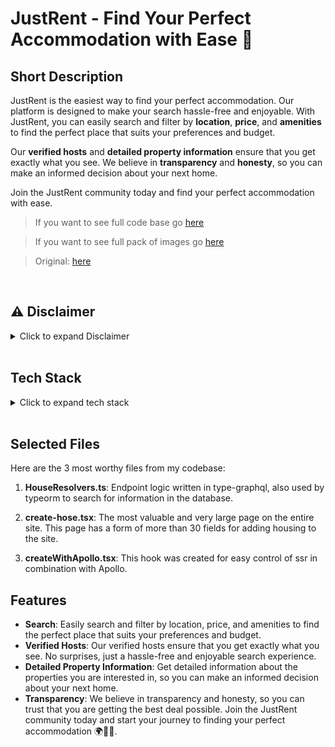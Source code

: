 # JustRent - Find Your Perfect Accommodation with Ease 🏡

## Short Description

JustRent is the easiest way to find your perfect accommodation. Our platform is designed to make your search hassle-free and enjoyable. With JustRent, you can easily search and filter by **location**, **price**, and **amenities** to find the perfect place that suits your preferences and budget.

Our **verified hosts** and **detailed property information** ensure that you get exactly what you see. We believe in **transparency** and **honesty**, so you can make an informed decision about your next home.

Join the JustRent community today and find your perfect accommodation with ease.

> If you want to see full code base go [here](https://github.com/talaxasy/just-rent-next)

> If you want to see full pack of images go [here](https://gist.github.com/talaxasy/8aafec2056fe0d40995b45da2ea51879)

> Original: [here](https://gist.github.com/talaxasy/b72315ae6177213f07093461b3905990#онлайн-площадки-для-размещения-бронирования-и-поиска-жилья)

<br/>

## ⚠️ Disclaimer

<details>
<summary>Click to expand Disclaimer</summary>

This is a very old code, which is more than 2 years old, at that time I was still a very young developer, so many things in the code could be optimized or even rewritten, but at that time it was outstanding for me)

</details>
<br/>

## Tech Stack

<details>
<summary>Click to expand tech stack</summary>

JustRent is built using modern web technologies such as:

- Next.js
- TypeScript
- Google Maps API 🗺️
- ChakraUI
- Apollo
- Formik + Yup
- GraphQL
- Moment
- Urql
- SCSS
- Zustand
- GraphQL Generator
- Express
- Redis
- MySQL
- Node
- TypeORM
- MicroORM
- Dataloader
- Dayjs
- TypeGraphQL

</details>

<br/>

## Selected Files

Here are the 3 most worthy files from my codebase:

1. **HouseResolvers.ts**: Endpoint logic written in type-graphql, also used by typeorm to search for information in the database.

2. **create-hose.tsx**: The most valuable and very large page on the entire site. This page has a form of more than 30 fields for adding housing to the site.

3. **createWithApollo.tsx**: This hook was created for easy control of ssr in combination with Apollo.

## Features

- **Search**: Easily search and filter by location, price, and amenities to find the perfect place that suits your preferences and budget.
- **Verified Hosts**: Our verified hosts ensure that you get exactly what you see. No surprises, just a hassle-free and enjoyable search experience.
- **Detailed Property Information**: Get detailed information about the properties you are interested in, so you can make an informed decision about your next home.
- **Transparency**: We believe in transparency and honesty, so you can trust that you are getting the best deal possible.
  Join the JustRent community today and start your journey to finding your perfect accommodation 🌍🏡💤.
